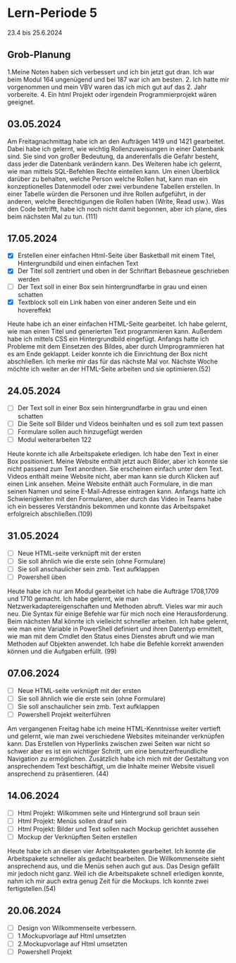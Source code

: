 # Lern-Periode 5

23.4 bis 25.6.2024

## Grob-Planung

1.Meine Noten haben sich verbessert und ich bin jetzt gut dran. Ich war beim Modul 164 ungenügend und bei 187 war ich am besten. 
2. Ich hatte mir vorgenommen und mein VBV waren das ich mich gut auf das 2. Jahr vorbereite.
4. Ein html Projekt oder irgendein Programmierprojekt wären geeignet.

## 03.05.2024

Am Freitagnachmittag habe ich an den Aufträgen 1419 und 1421 gearbeitet. Dabei habe ich gelernt, wie wichtig Rollenzuweisungen in einer Datenbank sind. Sie sind von großer Bedeutung, da anderenfalls die Gefahr besteht, dass jeder die Datenbank verändern kann. Des Weiteren habe ich gelernt, wie man mittels SQL-Befehlen Rechte einteilen kann. Um einen Überblick darüber zu behalten, welche Person welche Rollen hat, kann man ein konzeptionelles Datenmodell oder zwei verbundene Tabellen erstellen. In einer Tabelle würden die Personen und ihre Rollen aufgeführt, in der anderen, welche Berechtigungen die Rollen haben (Write, Read usw.). Was den Code betrifft, habe ich noch nicht damit begonnen, aber ich plane, dies beim nächsten Mal zu tun. (111)

 

## 17.05.2024

- [x] Erstellen einer einfachen Html-Seite über Basketball mit einem Titel, Hintergrundbild und einen einfachen Text
- [x] Der Titel soll zentriert und oben in der Schriftart Bebasneue geschrieben werden
- [ ] Der Text soll in einer Box sein hintergrundfarbe in grau und einen schatten
- [x] Textblock soll ein Link haben von einer anderen Seite und ein hovereffekt

Heute habe ich an einer einfachen HTML-Seite gearbeitet. Ich habe gelernt, wie man einen Titel und generierten Text programmieren kann. Außerdem habe ich mittels CSS ein Hintergrundbild eingefügt. Anfangs hatte ich Probleme mit dem Einsetzen des Bildes, aber durch Umprogrammieren hat es am Ende geklappt. Leider konnte ich die Einrichtung der Box nicht abschließen. Ich merke mir das für das nächste Mal vor. Nächste Woche möchte ich weiter an der HTML-Seite arbeiten und sie optimieren.(52)

## 24.05.2024

- [ ] Der Text soll in einer Box sein hintergrundfarbe in grau und einen schatten
- [ ] Die Seite soll Bilder und Videos beinhalten und es soll zum text passen
- [ ] Formulare sollen auch hinzugefügt werden
- [ ] Modul weiterarbeiten 122

Heute konnte ich alle Arbeitspakete erledigen. Ich habe den Text in einer Box positioniert. Meine Website enthält jetzt auch Bilder, aber ich konnte sie nicht passend zum Text anordnen. Sie erscheinen einfach unter dem Text. Videos enthält meine Website nicht, aber man kann sie durch Klicken auf einen Link ansehen. Meine Website enthält auch Formulare, in die man seinen Namen und seine E-Mail-Adresse eintragen kann. Anfangs hatte ich Schwierigkeiten mit den Formularen, aber durch das Video in Teams habe ich ein besseres Verständnis bekommen und konnte das Arbeitspaket erfolgreich abschließen.(109)

## 31.05.2024

- [ ] Neue HTML-seite verknüpft mit der ersten
- [ ] Sie soll ähnlich wie die erste sein (ohne Formulare)
- [ ] Sie soll anschaulicher sein  zmb. Text aufklappen
- [ ] Powershell üben

Heute habe ich nur am Modul gearbeitet ich habe die Aufträge 1708,1709 und 1710 gemacht. Ich habe gelernt, wie man Netzwerkadaptereigenschaften und Methoden abruft. Vieles war mir auch neu. Die Syntax für einige Befehle war für mich noch eine Herausforderung. Beim nächsten Mal könnte ich vielleicht schneller arbeiten. Ich habe gelernt, wie man eine Variable in PowerShell definiert und ihren Datentyp ermittelt, wie man mit dem Cmdlet den Status eines Dienstes abruft und wie man Methoden auf Objekten anwendet. Ich habe die Befehle korrekt anwenden können und die Aufgaben erfüllt. (99)

## 07.06.2024

- [ ] Neue HTML-seite verknüpft mit der ersten
- [ ] Sie soll ähnlich wie die erste sein (ohne Formulare)
- [ ] Sie soll anschaulicher sein  zmb. Text aufklappen
- [ ] Powershell Projekt weiterführen

Am vergangenen Freitag habe ich meine HTML-Kenntnisse weiter vertieft und gelernt, wie man zwei verschiedene Websites miteinander verknüpfen kann. Das Erstellen von Hyperlinks zwischen zwei Seiten war nicht so schwer aber es ist ein wichtiger Schritt, um eine benutzerfreundliche Navigation zu ermöglichen. Zusätzlich habe ich mich mit der Gestaltung von ansprechendem Text beschäftigt, um die Inhalte meiner Website visuell ansprechend zu präsentieren. (44)

## 14.06.2024

- [ ] Html Projekt: Wilkommen seite und Hintergrund soll braun sein
- [ ] Html Projekt: Menüs sollen drauf sein
- [ ] Html Projekt: Bilder und Text sollen nach Mockup gerichtet aussehen
- [ ] Mockup der Verknüpften Seiten erstellen

Heute habe ich an diesen vier Arbeitspaketen gearbeitet. Ich konnte die Arbeitspakete schneller als gedacht bearbeiten. Die Willkommenseite sieht ansprechend aus, und die Menüs sehen auch gut aus. Das Design gefällt mir jedoch nicht ganz. Weil ich die Arbeitspakete schnell erledigen konnte, nahm ich mir auch extra genug Zeit für die Mockups. Ich konnte zwei fertigstellen.(54)


## 20.06.2024

- [ ] Design von Wilkommenseite verbessern.
- [ ] 1.Mockupvorlage auf Html umsetzten
- [ ] 2.Mockupvorlage auf Html umsetzten
- [ ] Powershell Projekt
